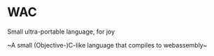 # WAC

Small ultra-portable language, for joy

~A small (Objective-)C-like language that compiles to webassembly~
